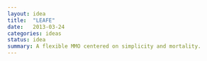 ```yaml
---
layout: idea
title:  "LEAFE"
date:   2013-03-24
categories: ideas
status: idea
summary: A flexible MMO centered on simplicity and mortality.
---
```


